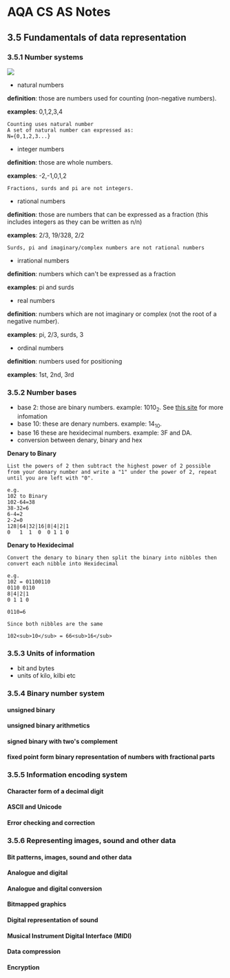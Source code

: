 # AQA CS AS Notes

## 3.5 Fundamentals of data representation

### 3.5.1 Number systems
<img src="http://scimathmn.org/stemtc/sites/default/files/images/frameworks/math/8.1.1A/image131.jpg"></img>

+ natural numbers

**definition**: those are numbers used for counting (non-negative numbers).

**examples**: 0,1,2,3,4
``` 
Counting uses natural number
A set of natural number can expressed as:
N={0,1,2,3...}
```

+ integer numbers

**definition**: those are whole numbers.

**examples**: -2,-1,0,1,2
```
Fractions, surds and pi are not integers.
```

+ rational numbers

**definition**: those are numbers that can be expressed as a fraction (this includes integers as they can be written as n/n)

**examples**: 2/3, 19/328, 2/2
```
Surds, pi and imaginary/complex numbers are not rational numbers
```

+ irrational numbers

**definition**: numbers which can't be expressed as a fraction

**examples**: pi and surds

+ real numbers

**definition**: numbers which are not imaginary or complex (not the root of a negative number).

**examples**: pi, 2/3, surds, 3

+ ordinal numbers

**definition**: numbers used for positioning

**examples**: 1st, 2nd, 3rd

### 3.5.2 Number bases
+ base 2: those are binary numbers. example: 1010<sub>2</sub>. See [this site](https://bournetocode.com/projects/AQA_AS_Theory/pages/3-5.html) for more infomation
+ base 10: these are denary numbers. example: 14<sub>10</sub>.
+ base 16 these are hexidecimal numbers. example: 3F and DA.
+ conversion between denary, binary and hex

**Denary to Binary**
```
List the powers of 2 then subtract the highest power of 2 possible from your denary number and write a "1" under the power of 2, repeat until you are left with "0".

e.g.
102 to Binary
102-64=38
38-32=6
6-4=2
2-2=0
128|64|32|16|8|4|2|1
0	1  1  0  0 1 1 0
```
**Denary to Hexidecimal**
```
Convert the denary to binary then split the binary into nibbles then convert each nibble into Hexidecimal

e.g.
102 = 01100110
0110 0110
8|4|2|1
0 1 1 0

0110=6

Since both nibbles are the same

102<sub>10</sub> = 66<sub>16</sub>
```

### 3.5.3 Units of information
+ bit and bytes
+ units of kilo, kilbi etc

### 3.5.4 Binary number system

#### unsigned binary
#### unsigned binary arithmetics
#### signed binary with two's complement
#### fixed point form binary representation of numbers with fractional parts

### 3.5.5 Information encoding system

#### Character form of a decimal digit
#### ASCII and Unicode
#### Error checking and correction

### 3.5.6 Representing images, sound and other data

#### Bit patterns, images,  sound  and other  data
#### Analogue and digital
#### Analogue and digital conversion
#### Bitmapped graphics
#### Digital representation of sound
#### Musical Instrument Digital Interface (MIDI)
#### Data compression
#### Encryption
